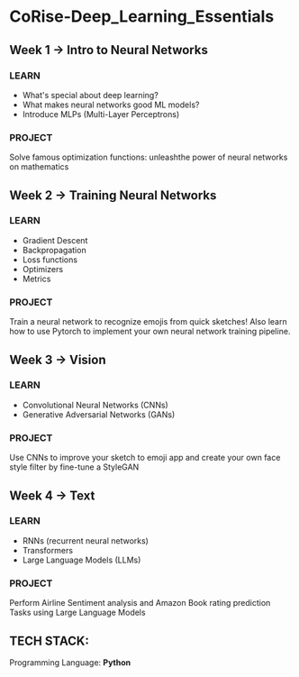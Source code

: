 # CoRise-Deep_Learning_Essentials

## Week 1 -> Intro to Neural Networks
### LEARN
- What's special about deep learning?
- What makes neural networks good ML models?
- Introduce MLPs (Multi-Layer Perceptrons)
### PROJECT
Solve famous optimization functions: unleashthe power of neural networks on mathematics

## Week 2 -> Training Neural Networks
### LEARN
- Gradient Descent
- Backpropagation
- Loss functions
- Optimizers
- Metrics
### PROJECT
Train a neural network to recognize emojis from quick sketches! Also learn how to use Pytorch to implement your own neural network training pipeline.

## Week 3 -> Vision
### LEARN
- Convolutional Neural Networks (CNNs)
- Generative Adversarial Networks (GANs)
### PROJECT
Use CNNs to improve your sketch to emoji app and create your own face style filter by fine-tune a StyleGAN

## Week 4 -> Text
### LEARN
- RNNs (recurrent neural networks)
- Transformers
- Large Language Models (LLMs)
### PROJECT
Perform Airline Sentiment analysis and Amazon Book rating prediction Tasks using Large Language Models

## TECH STACK:
Programming Language: **Python**
